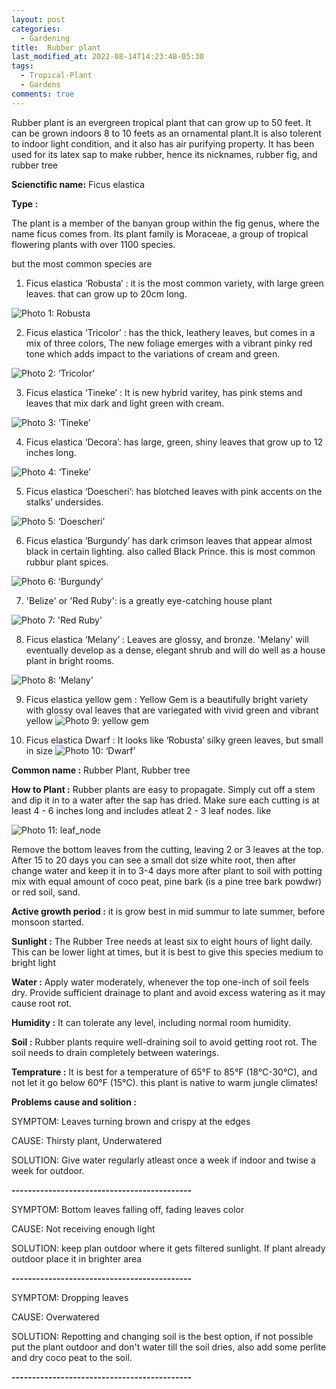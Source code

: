 ```yaml
---
layout: post
categories:
  - Gardening
title:  Rubber plant
last_modified_at: 2022-08-14T14:23:48-05:30
tags:   
  - Tropical-Plant
  - Gardens
comments: true
---
```


Rubber plant is an evergreen tropical plant that can grow up to 50 feet. It can be grown indoors 8 to 10 feets as an ornamental plant.It is also tolerent to indoor light condition, and it also has air purifying property. It has been used for its latex sap to make rubber, hence its nicknames, rubber fig, and rubber tree

**Scienctific name:** Ficus elastica

**Type :**

The plant is a member of the banyan group within the fig genus, where the name ficus comes from. Its plant family is Moraceae, a group of tropical flowering plants with over 1100 species.

but the most common species are

 1. Ficus elastica ‘Robusta’ : it is the most common variety, with large green leaves. that can grow up to 20cm long.

 ![Photo 1: Robusta](/assets/rubber_robusta.jpg)

 2. Ficus elastica ‘Tricolor’ : has the thick, leathery leaves, but comes in a mix of three colors, The new foliage emerges with a vibrant pinky red tone which adds impact to the variations of cream and green. 

 ![Photo 2: ‘Tricolor’](/assets/rubber_tricolor.jpg)

  3. Ficus elastica ‘Tineke’ : It is new hybrid varitey, has pink stems and leaves that mix dark and light green with cream.

![Photo 3: ‘Tineke’](/assets/rubber_tineke.jpg)

 4. Ficus elastica ‘Decora’: has large, green, shiny leaves that grow up to 12 inches long.

 ![Photo 4: ‘Tineke’](/assets/rubber_decora.jpg)

 5. Ficus elastica ‘Doescheri’: has blotched leaves with pink accents on the stalks’ undersides. 

  ![Photo 5: ‘Doescheri’](/assets/rubber_decora.jpg)

6. Ficus elastica ‘Burgundy’ has dark crimson leaves that appear almost black in certain lighting. 
  also called Black Prince. this is most common rubbur plant spices.

![Photo 6: ‘Burgundy’](/assets/rubber_burgandy.jpg)

7. 'Belize' or 'Red Ruby': is a greatly eye-catching house plant

![Photo 7: 'Red Ruby'](/assets/rubber_red_ruby.jpg)

8. Ficus elastica ‘Melany’ : Leaves are glossy, and bronze. 'Melany' will eventually develop as a dense, elegant shrub and will do well as a house plant in bright rooms.

![Photo 8: ‘Melany’](/assets/rubber_melany.jpg)

9. Ficus elastica yellow gem : Yellow Gem is a beautifully bright variety with glossy oval leaves that are variegated with vivid green and vibrant yellow
![Photo 9: yellow gem](/assets/rubbur_yellow.jpg)

10. Ficus elastica Dwarf : It looks like ‘Robusta’ silky green leaves, but small in size
 ![Photo 10: ‘Dwarf’](/assets/rubber_dwarf.jpg)

**Common name :**  Rubber Plant, Rubber tree

**How to Plant :**
Rubber plants are easy to propagate. Simply cut off a stem and dip it in to a water after the sap has dried. Make sure each cutting is at least 4 - 6 inches long and includes atleat 2 - 3 leaf nodes. like

![Photo 11: leaf_node](/assets/leaf_node.webp)

Remove the bottom leaves from the cutting, leaving 2 or 3 leaves at the top. 
After 15 to 20 days you can see a small dot size white root, then after change water and keep it in to 3-4 days more
after plant to soil with potting mix with equal amount of coco peat, pine bark (is a pine tree bark powdwr) or red soil, sand.

**Active growth period :** it is grow best in mid summur to late summer, before monsoon started.

**Sunlight :** The Rubber Tree needs at least six to eight hours of light daily. This can be lower light at times, but it is best to give this species medium to bright light

**Water :** Apply water moderately, whenever the top one-inch of soil feels dry. Provide sufficient drainage to plant and avoid excess watering as it may cause root rot.

**Humidity :** It can tolerate any level, including normal room humidity.

**Soil :** Rubber plants require well-draining soil to avoid getting root rot. The soil needs to drain completely between waterings. 

**Temprature :** It is best for a temperature of 65°F to 85°F (18°C-30°C), and not let it go below 60°F (15°C). this plant is native to warm jungle climates!

**Problems cause and solition :**

SYMPTOM: Leaves turning brown and crispy at the edges

CAUSE: Thirsty plant, Underwatered

SOLUTION: Give water regularly atleast once a week if indoor and twise a week for outdoor.

**--------------------------------------------**

SYMPTOM: Bottom leaves falling off, fading leaves color

CAUSE: Not receiving enough light

SOLUTION: keep plan outdoor where it gets filtered sunlight. If plant already outdoor place it in brighter area

**--------------------------------------------**

SYMPTOM: Dropping leaves

CAUSE: Overwatered

SOLUTION: Repotting and changing soil is the best option, if not possible put the plant outdoor and don't water till the soil dries, also add some perlite and dry coco peat to the soil.

**--------------------------------------------**